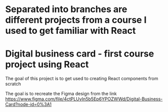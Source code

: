 # Separated into branches are different projects from a course I used to get familiar with React

# Digital business card - first course project using React
The goal of this project is to get used to creating React components from scratch

The goal is to recreate the Figma design from the link https://www.figma.com/file/4ctPLUvIn5b5Ep6YPOZWWd/Digital-Business-Card?node-id=0%3A1
